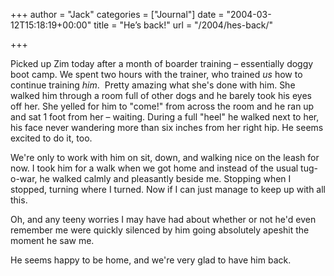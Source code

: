 +++
author = "Jack"
categories = ["Journal"]
date = "2004-03-12T15:18:19+00:00"
title = "He’s back!"
url = "/2004/hes-back/"

+++

Picked up Zim today after a month of boarder training &#8211; essentially doggy boot camp. We spent two hours with the trainer, who trained _us_ how to continue training _him_.&nbsp; Pretty amazing what she's done with him. She walked him through a room full of other dogs and he barely took his eyes off her. She yelled for him to "come!" from across the room and he ran up and sat 1 foot from her &#8211; waiting. During a full "heel" he walked next to her, his face never wandering more than six inches from her right hip. He seems excited to do it, too.

We're only to work with him on sit, down, and walking nice on the leash for now. I took him for a walk when we got home and instead of the usual tug-o-war, he walked calmly and pleasantly beside me. Stopping when I stopped, turning where I turned. Now if I can just manage to keep up with all this.

Oh, and any teeny worries I may have had about whether or not he'd even remember me were quickly silenced by him going absolutely apeshit the moment he saw me.

He seems happy to be home, and we're very glad to have him back.